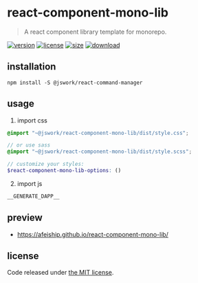 # react-component-mono-lib
> A react component library template for monorepo.

[![version][version-image]][version-url]
[![license][license-image]][license-url]
[![size][size-image]][size-url]
[![download][download-image]][download-url]

## installation
```shell
npm install -S @jswork/react-command-manager
```

## usage
1. import css
  ```scss
  @import "~@jswork/react-component-mono-lib/dist/style.css";

  // or use sass
  @import "~@jswork/react-component-mono-lib/dist/style.scss";

  // customize your styles:
  $react-component-mono-lib-options: ()
  ```
2. import js
  ```js
__GENERATE_DAPP__
  ```

## preview
- https://afeiship.github.io/react-component-mono-lib/

## license
Code released under [the MIT license](https://github.com/afeiship/react-component-mono-lib/blob/master/LICENSE.txt).

[version-image]: https://img.shields.io/npm/v/@jswork/react-component-mono-lib
[version-url]: https://npmjs.org/package/@jswork/react-component-mono-lib

[license-image]: https://img.shields.io/npm/l/@jswork/react-component-mono-lib
[license-url]: https://github.com/afeiship/react-component-mono-lib/blob/master/LICENSE.txt

[size-image]: https://img.shields.io/bundlephobia/minzip/@jswork/react-component-mono-lib
[size-url]: https://github.com/afeiship/react-component-mono-lib/blob/master/dist/react-component-mono-lib.min.js

[download-image]: https://img.shields.io/npm/dm/@jswork/react-component-mono-lib
[download-url]: https://www.npmjs.com/package/@jswork/react-component-mono-lib
